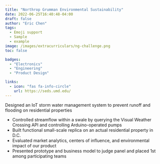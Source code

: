```yaml
---
title: "Northrop Grumman Environmental Sustainability"
date: 2022-06-25T16:40:48-04:00
draft: false
author: "Eric Chen"
tags:
  - Emoji support
  - Sample
  - example
image: /images/extracurriculars/ng-challenge.png
toc: false

badges: 
  - "Electronics"
  - "Engineering"
  - "Product Design" 

links:
  - icon: "fas fa-info-circle"
    url: https://seds.umd.edu/
---
```


Designed an IoT storm water management system to prevent runoff and flooding on residential properties
- Controlled streamflow within a swale by querying the Visual Weather Crossing API and controlling Arduino-operated pumps
- Built functional small-scale replica on an actual residential property in D.C.
- Evaluated market analytics, centers of influence, and environmental impact of our product
- Presented prototype and business model to judge panel and placed 1st among participating teams